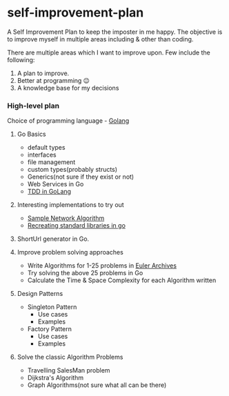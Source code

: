 # self-improvement-plan

A Self Improvement Plan to keep the imposter in me happy. The objective is to improve myself in multiple areas including & other than coding.

There are multiple areas which I want to improve upon. Few include the following:

1. A plan to improve.
2. Better at programming :wink:
3. A knowledge base for my decisions

### High-level plan

Choice of programming language - [Golang](https://golang.org/)

1. Go Basics

   - default types
   - interfaces
   - file management
   - custom types(probably structs)
   - Generics(not sure if they exist or not)
   - Web Services in Go
   - [TDD in GoLang](https://quii.gitbook.io/learn-go-with-tests/)

2. Interesting implementations to try out

   - [Sample Network Algorithm](https://dev.to/itsmukulmishra/most-secured-tcp-implementation-k8f)
   - [Recreating standard libraries in go](https://dev.to/rubenwap/upskill-yourself-by-recreating-gnu-coretools-in-go-9f5)

3. ShortUrl generator in Go.
4. Improve problem solving approaches

   - Write Algorithms for 1-25 problems in [Euler Archives](https://projecteuler.net/archives)
   - Try solving the above 25 problems in Go
   - Calculate the Time & Space Complexity for each Algorithm written

5. Design Patterns

   - Singleton Pattern
     - Use cases
     - Examples
   - Factory Pattern
     - Use cases
     - Examples

6. Solve the classic Algorithm Problems

   - Travelling SalesMan problem
   - Dijkstra's Algorithm
   - Graph Algorithms(not sure what all can be there)
